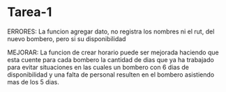# Tarea-1
ERRORES:
La funcion agregar dato, no registra los nombres ni el rut, del nuevo bombero, pero si su disponibilidad

MEJORAR:
La funcion de crear horario puede ser mejorada haciendo que esta cuente para cada bombero la cantidad de dias que ya ha trabajado para evitar situaciones en las cuales un bombero con 6 dias de disponibilidad y una falta de personal resulten en el bombero asistiendo mas de los 5 dias.
 
